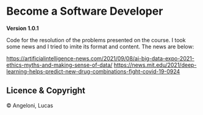 # Become a Software Developer

**Version 1.0.1**

Code for the resolution of the problems presented on the course.
I took some news and I tried to imite its format and content. The news are below:

https://artificialintelligence-news.com/2021/09/08/ai-big-data-expo-2021-ethics-myths-and-making-sense-of-data/
https://news.mit.edu/2021/deep-learning-helps-predict-new-drug-combinations-fight-covid-19-0924

## Licence & Copyright

© Angeloni, Lucas